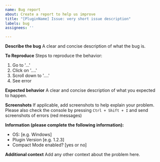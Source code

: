 ```yaml
---
name: Bug report
about: Create a report to help us improve
title: "[PluginName] Issue: very short issue description"
labels: bug
assignees: ''

---
```


**Describe the bug**
A clear and concise description of what the bug is.

**To Reproduce**
Steps to reproduce the behavior:
1. Go to '...'
2. Click on '....'
3. Scroll down to '....'
4. See error

**Expected behavior**
A clear and concise description of what you expected to happen.

**Screenshots**
If applicable, add screenshots to help explain your problem.
Please also check the console by pressing `Ctrl + Shift + I` and send screenshots of errors (red messages)

**Information (please complete the following information):**
 - OS: [e.g. Windows]
 - Plugin Version [e.g. 1.2.3]
 - Compact Mode enabled? [yes or no]

**Additional context**
Add any other context about the problem here.
